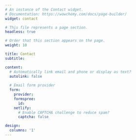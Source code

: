 ```yaml
---
# An instance of the Contact widget.
# Documentation: https://wowchemy.com/docs/page-builder/
widget: contact

# This file represents a page section.
headless: true

# Order that this section appears on the page.
weight: 10

title: Contact
subtitle:

content:
  # Automatically link email and phone or display as text?
  autolink: false
  
  # Email form provider
  form:
    provider: 
    formspree:
      id:
    netlify:
      # Enable CAPTCHA challenge to reduce spam?
      captcha: false

design:
  columns: '1'
---
```


